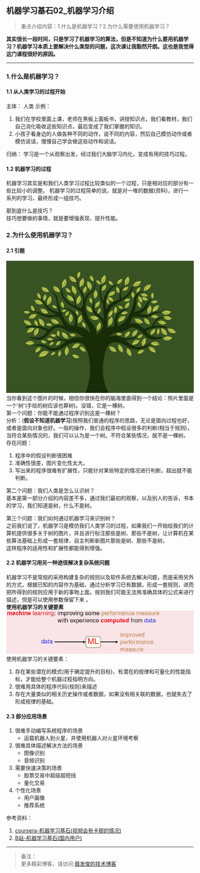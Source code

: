 ## 机器学习基石02_机器学习介绍
> 重点介绍内容：1.什么是机器学习？2.为什么需要使用机器学习？

**其实很长一段时间，只是学习了机器学习的算法，但是不知道为什么要用机器学习？机器学习本质上要解决什么类型的问题，这次课让我豁然开朗。这也是我觉得这门课程很好的原因。**

---

### 1.什么是机器学习？

#### 1.1 从人类学习的过程开始
主体：
	人类
示例：

1. 我们在学校里面上课，老师在黑板上面板书，讲授知识点，我们看教材，我们自己消化吸收这些知识点，最后变成了我们掌握的知识。
2. 小孩子看身边的人做各种不同的动作，说不同的内容，然后自己模仿动作或者模仿说话，慢慢自己学会做这些动作和说话。

归纳：
学习是一个从观察出发，经过我们大脑学习内化，变成有用的技巧过程。

#### 1.2 机器学习的过程   

机器学习其实是和我们人类学习过程比较类似的一个过程，只是相对应的部分有一些比较小的调整。
机器学习的过程简单的说，就是对一堆的数据(资料)，进行一系列的学习，最终形成一组技巧。   

那到底什么是技巧？  
技巧想要做的事情，就是要增强表现、提升性能。



### 2.为什么使用机器学习？

#### 2.1 引题
![树](./img/02_02.png)   
当你看到这个图片的时候，相信你很快在你的脑海里面得到一个结论：照片里面是一个'树'(手绘的树应该也算树)。没错，它是一棵树。  
第一个问题：你能不能通过程序识别这是一棵树？  
分析：(**假设不知道机器学习**)按照我们普通的程序的思路，无论是面向过程也好，或者是面向对象也好。一般的操作，我们会程序中假设很多的判断(相当于规则)，当符合某些情况的，我们可以认为是一个树。不符合某些情况，就不是一棵树。 
存在问题：  
1. 程序中的假设判断很困难
2. 准确性很差，图片变化性太大。
3. 写出来的程序很难有扩展性，只能针对某些特定的情况进行判断，超出就不能判断。

第二个问题：我们人类是怎么认识树？  
基本是第一部分介绍的内容差不多，通过我们最初的观察，以及别人的告诉，书本的学习，我们知道是树，什么不是树。   

第三个问题：我们如何通过机器学习来识别树？  
之前我们说了，机器学习是模仿我们人类学习的过程，如果我们一开始给我们的计算机提供很多关于树的图片，并且进行标注那些是树、那些不是树，让计算机在某些算法基础上形成一套规律，自主判断新图片那些是树、那些不是树。  
这样程序的适用性和扩展性都能得到增强。



#### 2.2 机器学习用另一种途径解决复杂系统问题

机器学习不是常规的采用构建复杂的规则以及软件系统去解决问题，而是采用另外的方式，根据已知的内容作为基础，通过分析学习已有数据，形成一套规则，进而把所得到的规则应用于新的事物上面。规则我们可能无法用准确具体的公式来进行描述，但是可以使用参数保留下来 。  
**使用机器学习的关键要素**   
![机器学习的过程](./img/02_01.png)
使用机器学习的关键要素：  

1. 存在某些潜在的模式(用于确定提升的目标)，有潜在的规律和可量化的性能指标，才能给整个机器过程指明方向。
2. 很难用具体的程序代码(规则)来描述
3. 存在大量类似的相关历史操作或者数据，如果没有相关联的数据，也就失去了形成规律的基础。


#### 2.3 部分应用场景

1. 很难手动编写系统程序的场景
	- 运载机器人到火星，并使用机器人对火星环境考察
2. 很难具体描述解决方法的场景
	- 图像识别
	- 音频识别
3. 需要快速决策的场景
	- 股票交易中超级超短线
	- 量化交易
4. 个性化场景
	- 用户画像
	- 推荐系统



参考资料：

1. [coursera-机器学习基石(视频会有卡顿的情况)](https://www.coursera.org/learn/ntumlone-mathematicalfoundations)
2. [B站-机器学习基石(国内用户)](https://www.bilibili.com/video/BV1Cx411i7op)



---
>  备注：   
>  更多精彩博客，请访问:[聂发俊的技术博客](http://www.niefajun.com/)  
